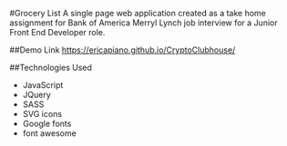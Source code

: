 #Grocery List
A single page web application created as a take home assignment for Bank of America Merryl Lynch job interview for a Junior Front End Developer role.

##Demo Link
https://ericapiano.github.io/CryptoClubhouse/

##Technologies Used

- JavaScript
- JQuery
- SASS
- SVG icons
- Google fonts
- font awesome
